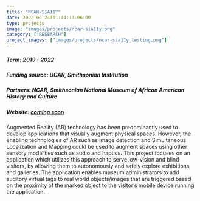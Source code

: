 ```yaml
---
title: "NCAR-SIA11Y"
date: 2022-06-24T11:44:13-06:00
type: projects
image: "images/projects/ncar-sia11y.png"
category: ["RESEARCH"]
project_images: ["images/projects/ncar-sia11y_testing.png"]
---
```


##### Term: 2019 - 2022
##### Funding source: UCAR, Smithsonian Institution
##### Partners: NCAR, Smithsonian National Museum of African American History and Culture 
##### Website: [coming soon]()

Augmented Reality (AR) technology has been predominantly used to develop applications that visually augment physical spaces. However, the enabling technologies of AR such as image detection and Simultaneous Localization and Mapping could be used to augment spaces using other sensory modalities such as audio and haptics. This project focuses on an application which utilizes this approach to serve low-vision and blind visitors, by allowing them to autonomously and safely explore exhibitions and galleries. The application enables museum administrators to add auditory virtual tags to real world objects/images that are triggered based on the proximity of the marked object to the visitor’s mobile device running the application. 

